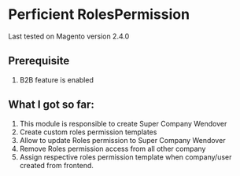 Perficient RolesPermission
====================

Last tested on Magento version 2.4.0

Prerequisite
----
1. B2B feature is enabled

What I got so far:
-----
1. This module is responsible to create Super Company Wendover
2. Create custom roles permission templates
3. Allow to update Roles permission to Super Company Wendover
4. Remove Roles permission access from all other company
5. Assign respective roles permission template when company/user created from frontend.
  
